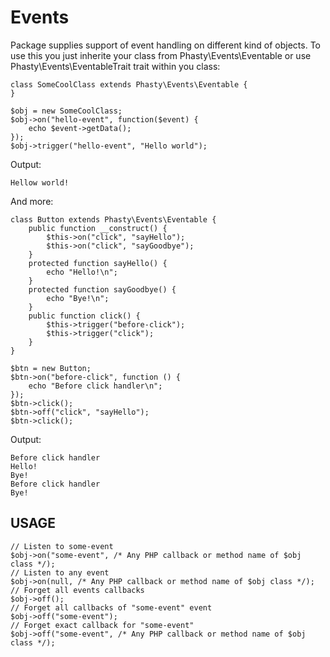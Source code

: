 Events
======

Package supplies support of event handling on different kind of objects. To use this you just inherite your class
from Phasty\Events\Eventable or use Phasty\Events\EventableTrait trait within you class:

    class SomeCoolClass extends Phasty\Events\Eventable {
    } 

    $obj = new SomeCoolClass;
    $obj->on("hello-event", function($event) {
        echo $event->getData();
    });
    $obj->trigger("hello-event", "Hello world");

Output:

    Hellow world!
  
And more:

    class Button extends Phasty\Events\Eventable {
        public function __construct() {
            $this->on("click", "sayHello");
            $this->on("click", "sayGoodbye");
        }
        protected function sayHello() {
            echo "Hello!\n";
        }
        protected function sayGoodbye() {
            echo "Bye!\n";
        }
        public function click() {
            $this->trigger("before-click");
            $this->trigger("click");
        }
    }

    $btn = new Button;
    $btn->on("before-click", function () {
        echo "Before click handler\n";
    });
    $btn->click();
    $btn->off("click", "sayHello");
    $btn->click();

Output:

    Before click handler
    Hello!
    Bye!
    Before click handler
    Bye!

USAGE
-----
    // Listen to some-event
    $obj->on("some-event", /* Any PHP callback or method name of $obj class */);
    // Listen to any event
    $obj->on(null, /* Any PHP callback or method name of $obj class */);
    // Forget all events callbacks
    $obj->off();
    // Forget all callbacks of "some-event" event
    $obj->off("some-event");
    // Forget exact callback for "some-event"
    $obj->off("some-event", /* Any PHP callback or method name of $obj class */);
